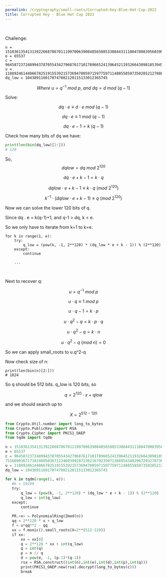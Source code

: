 ```yaml
---
permalink: /cryptography/small-roots/Corrupted-Key-Blue-Hat-Cup-2022
title: Corrupted Key - Blue Hat Cup 2022
---
```


<br>


Challenge:

```
n = 151036135413139226687867011199700639084856588533884431118047808395603993635242690166659649156476428533386350427603713487259266502837260466348398817558768025404903682189934563578605367223796247470920497617904900418615352839562681665973088711089128789315193951623751145385357347144960284983398745189236464272961
e = 65537
c = 96458723724899437870554342796876171017896652413964521193266438981853945238446913579867464909353925601873532290626111170073532116639383463734148270579305067733147411306325252107181823453497914478588342362177625026365513002442585949837516090367171824895036711246039928723021679235071368954348296729327873680822
u = 11889246144866782519155392157369478059715977597114885585873502852127888907191116911762955888968046505980125449346852147369649024143226438553109462231463320
dq_low = 1043891160170747082120115133012365745
```

$$Where\ u = q^{-1}\ mod\ p,\ and\ dq = d\ mod\ (q-1)$$

Solve:

$$dq \cdot e \equiv d \cdot e\ mod\ (q-1)$$

$$dq \cdot e \equiv 1\ mod\ (q-1)$$

$$dq \cdot e - 1 = k\ (q-1)$$

Check how many bits of dq we have:

```python
print(len(bin(dq_low)[2:]))
# 120
```

So, $$dqlow = dq\ mod\ 2^{120} $$

$$dq \cdot e + k - 1 = k \cdot q$$

$$dqlow \cdot e + k - 1 \equiv k \cdot q\ (mod\ 2^{120})$$

$$k^{-1} \cdot  (dqlow \cdot e + k - 1) \equiv q\ (mod\ 2^{120})$$

Now we can solve the lower 120 bits of q. 

Since dq . e = k(q-1)+1, and q-1 > dq, k < e.

So we only have to iterate from k=1 to k=e.

```
for k in range(1, e):
	try:
		q_low = (pow(k, -1, 2**120) * (dq_low * e + k - 1)) % (2**120)
	except:
		continue

	...
```

<br>

Next to recover q:

$$u = q^{-1}\ mod\ p$$

$$u \cdot q \equiv 1\ mod\ p$$

$$u \cdot q - 1 = k\cdot p$$

$$u \cdot q^2 - q = k\cdot p \cdot q$$

$$u \cdot q^2 - q = k\cdot n$$

$$u \cdot q^2 - q\ (mod\ n) = 0$$

So we can apply small_roots to u.q^2-q  

Now check size of n:
```
print(len(bin(n)[2:]))
# 1024
```
So q should be 512 bits. q_low is 120 bits, so 

$$q = 2^{120} \cdot x + qlow$$

and we should search up to 

$$X = 2^{512 - 120}$$



```python
from Crypto.Util.number import long_to_bytes 
from Crypto.PublicKey import RSA  
from Crypto.Cipher import PKCS1_OAEP  
from tqdm import tqdm  
  
n = 151036135413139226687867011199700639084856588533884431118047808395603993635242690166659649156476428533386350427603713487259266502837260466348398817558768025404903682189934563578605367223796247470920497617904900418615352839562681665973088711089128789315193951623751145385357347144960284983398745189236464272961  
e = 65537  
c = 9645872372489943787055434279687617101789665241396452119326643898185394523844691357986746490935392560187353229062611117007353211663938346373414827057930506773314741130632525210718182345349791447858834236217762502636551300244258594983  
7516090367171824895036711246039928723021679235071368954348296729327873680822  
u = 11889246144866782519155392157369478059715977597114885585873502852127888907191116911762955888968046505980125449346852147369649024143226438553109462231463320  
dq_low = 1043891160170747082120115133012365745  
  
for k in tqdm(range(1, e)):  
   #k = 59199  
   try:  
       q_low = (pow(k, -1, 2**120) * (dq_low * e + k - 1)) % (2**120)  
       q_low = int(q_low)  
   except:  
       continue  
  
   PR.<x> = PolynomialRing(Zmod(n))  
   qq = 2**120 * x + q_low  
   f = u*qq**2 - qq  
   xx = f.monic().small_roots(X=2**(512-120))  
   if xx:  
       xx = xx[0]  
       q = 2**120 * xx + int(q_low)  
       q = int(q)  
       p = n // q  
       d = pow(e, -1, (p-1)*(q-1))  
       rsa = RSA.construct((int(n),int(e),int(d),int(p),int(q)))  
       print(PKCS1_OAEP.new(rsa).decrypt(long_to_bytes(c)))  
       break
```
